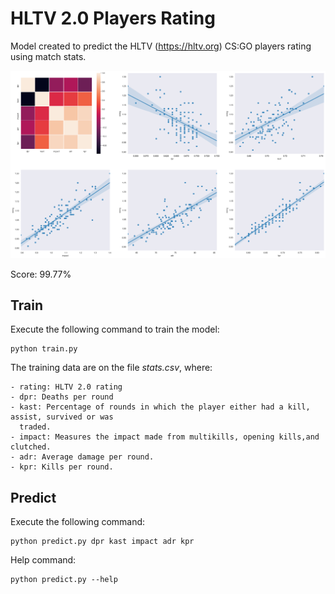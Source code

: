 # HLTV 2.0 Players Rating

Model created to predict the HLTV (https://hltv.org) CS:GO players rating using match stats.

![Plots](images/plots.png)

Score: 99.77%
    
## Train

Execute the following command to train the model:

    python train.py 

The training data are on the file *stats.csv*, where:

    - rating: HLTV 2.0 rating     
    - dpr: Deaths per round
    - kast: Percentage of rounds in which the player either had a kill, assist, survived or was
      traded.
    - impact: Measures the impact made from multikills, opening kills,and clutched.
    - adr: Average damage per round. 
    - kpr: Kills per round.

## Predict

Execute the following command:

    python predict.py dpr kast impact adr kpr

Help command:

    python predict.py --help
